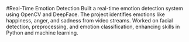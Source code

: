 #Real-Time Emotion Detection 
Built a real-time emotion detection system using OpenCV and DeepFace.
The project identifies emotions like happiness, anger, and sadness from video streams.
Worked on facial detection, preprocessing, and emotion classification, enhancing
skills in Python and machine learning.

